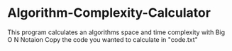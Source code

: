 # Algorithm-Complexity-Calculator
This program calculates an algorithms space and time complexity with Big O N Notaion
Copy the code you wanted to calculate in "code.txt"
